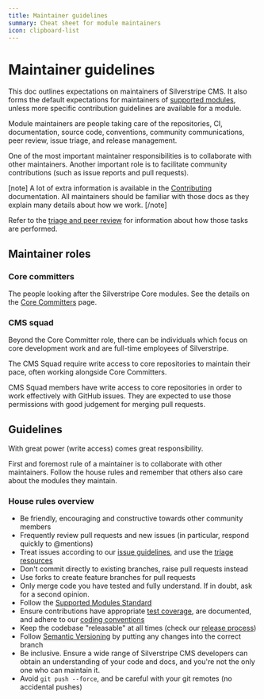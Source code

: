 ```yaml
---
title: Maintainer guidelines
summary: Cheat sheet for module maintainers
icon: clipboard-list
---
```


# Maintainer guidelines

This doc outlines expectations on maintainers of Silverstripe CMS. It also forms the default expectations for maintainers of [supported modules](./supported_modules/), unless more specific contribution guidelines are available for a module.

Module maintainers are people taking care of the repositories, CI, documentation, source code, conventions, community communications, peer review, issue triage, and release management.

One of the most important maintainer responsibilities is to collaborate with other maintainers. Another important role is to facilitate community contributions (such as issue reports and pull requests).

[note]
A lot of extra information is available in the [Contributing](/contributing/) documentation.
All maintainers should be familiar with those docs as they explain many details about how we work.
[/note]

Refer to the [triage and peer review](/contributing/triage_resources/) for information about how those tasks are performed.

## Maintainer roles

### Core committers

The people looking after the Silverstripe Core modules.
See the details on the [Core Committers](./core_committers) page.

### CMS squad

Beyond the Core Committer role, there can be individuals which
focus on core development work and are full-time employees of Silverstripe.

The CMS Squad require write access to core repositories to maintain their pace,
often working alongside Core Committers.

CMS Squad members have write access to core repositories in order to work effectively with GitHub issues. They are expected to use those permissions with good judgement for merging pull requests.

## Guidelines

With great power (write access) comes great responsibility.

First and foremost rule of a maintainer is to collaborate with other maintainers. Follow the house rules and remember that others also care about the modules they maintain.

### House rules overview

- Be friendly, encouraging and constructive towards other community members
- Frequently review pull requests and new issues (in particular, respond quickly to @mentions)
- Treat issues according to our [issue guidelines](/contributing/issues_and_bugs/), and use the [triage resources](/contributing/triage_resources/)
- Don't commit directly to existing branches, raise pull requests instead
- Use forks to create feature branches for pull requests
- Only merge code you have tested and fully understand. If in doubt, ask for a second opinion.
- Follow the [Supported Modules Standard](https://www.silverstripe.org/software/addons/supported-modules-definition/)
- Ensure contributions have appropriate [test coverage](/developer_guides/testing/), are documented, and adhere to our [coding conventions](/getting_started/coding_conventions/)
- Keep the codebase "releasable" at all times (check our [release process](/contributing/release_process/))
- Follow [Semantic Versioning](/contributing/code/#picking-the-right-version) by putting any changes into the correct branch
- Be inclusive. Ensure a wide range of Silverstripe CMS developers can obtain an understanding of your code and docs, and you're not the only one who can maintain it.
- Avoid `git push --force`, and be careful with your git remotes (no accidental pushes)
